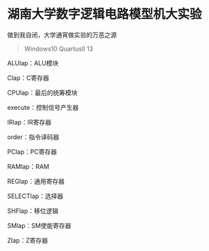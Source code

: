 # 湖南大学数字逻辑电路模型机大实验

做到我自闭，大学通宵做实验的万恶之源

> Windows10	QuartusII 13

ALUlap：ALU模块

Clap：C寄存器

CPUlap：最后的统筹模块

execute：控制信号产生器

IRlap：IR寄存器

order：指令译码器

PClap：PC寄存器

RAMlap：RAM

REGlap：通用寄存器

SELECTlap：选择器

SHFlap：移位逻辑

SMlap：SM使能寄存器

Zlap：Z寄存器